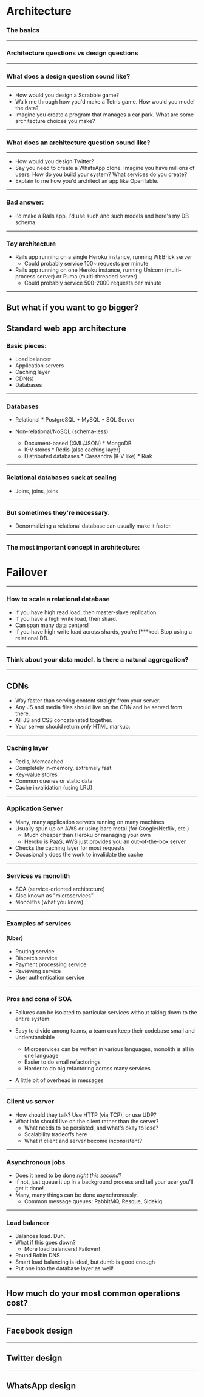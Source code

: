 # Architecture
### The basics

---
### Architecture questions vs design questions

---
### What does a design question sound like?
---
* How would you design a Scrabble game?
* Walk me through how you'd make a Tetris game. How would you model the data?
* Imagine you create a program that manages a car park. What are some architecture choices you make?

---
### What does an architecture question sound like?
---

* How would you design Twitter?
* Say you need to create a WhatsApp clone. Imagine you have millions of users. How do you build your system? What services do you create?
* Explain to me how you'd architect an app like OpenTable.

---
### Bad answer:

* I'd make a Rails app. I'd use such and such models and here's my DB schema.

---
### Toy architecture

* Rails app running on a single Heroku instance, running WEBrick server
    * Could probably service 100~ requests per minute
* Rails app running on one Heroku instance, running Unicorn (multi-process server) or Puma (multi-threaded server)
    * Could probably service 500-2000 requests per minute

---
But what if you want to go bigger?
---
## Standard web app architecture
### Basic pieces:
* Load balancer
* Application servers
* Caching layer
* CDN(s)
* Databases

---
### Databases
* Relational
        * PostgreSQL
        * MySQL
        * SQL Server
* Non-relational/NoSQL (schema-less)

    * Document-based (XML/JSON)
            * MongoDB 
    * K-V stores
            * Redis (also caching layer)
    * Distributed databases
            * Cassandra (K-V like)
            * Riak

---
### Relational databases suck at scaling
* Joins, joins, joins

---
### But sometimes they're necessary.
* Denormalizing a relational database can usually make it faster.

---
### The most important concept in architecture:
# Failover

---
### How to scale a relational database
* If you have high read load, then master-slave replication.
* If you have a high write load, then shard.
* Can span many data centers!
* If you have high write load across shards, you're f***ked. Stop using a relational DB.


---
### Think about your data model. Is there a natural aggregation?

---
## CDNs
* Way faster than serving content straight from your server.
* Any JS and media files should live on the CDN and be served from there.
* All JS and CSS concatenated together.
* Your server should return *only* HTML markup.

---
### Caching layer
* Redis, Memcached
* Completely in-memory, extremely fast
* Key-value stores
* Common queries or static data
* Cache invalidation (using LRU)

---
### Application Server
* Many, many application servers running on many machines
* Usually spun up on AWS or using bare metal (for Google/Netflix, etc.)
  * Much cheaper than Heroku or managing your own
  * Heroku is PaaS, AWS just provides you an out-of-the-box server
* Checks the caching layer for most requests
* Occasionally does the work to invalidate the cache

---
### Services vs monolith
* SOA (service-oriented architecture)
* Also known as "microservices"
* Monoliths (what you know)

---
### Examples of services
#### (Uber)
* Routing service
* Dispatch service
* Payment processing service
* Reviewing service
* User authentication service

---
### Pros and cons of SOA
* Failures can be isolated to particular services without taking down to the entire system

* Easy to divide among teams, a team can keep their codebase small and understandable
    * Microservices can be written in various languages, monolith is all in one language 
    * Easier to do small refactorings
    * Harder to do big refactoring across many services
    
* A little bit of overhead in messages

---
### Client vs server
* How should they talk? Use HTTP (via TCP), or use UDP?
* What info should live on the client rather than the server?
    * What needs to be persisted, and what's okay to lose?
    * Scalability tradeoffs here
    * What if client and server become inconsistent?
   
---
### Asynchronous jobs
* Does it need to be done *right this second*?
* If not, just queue it up in a background process and tell your user you'll get it done!
* Many, many things can be done asynchronously.
    * Common message queues: RabbitMQ, Resque, Sidekiq

---
### Load balancer
* Balances load. Duh.
* What if this goes down?
    * More load balancers! Failover!
* Round Robin DNS
* Smart load balancing is ideal, but dumb is good enough
* Put one into the database layer as well!

---
## How much do your most common operations cost?
---
## Facebook design
---
## Twitter design
---
## WhatsApp design

